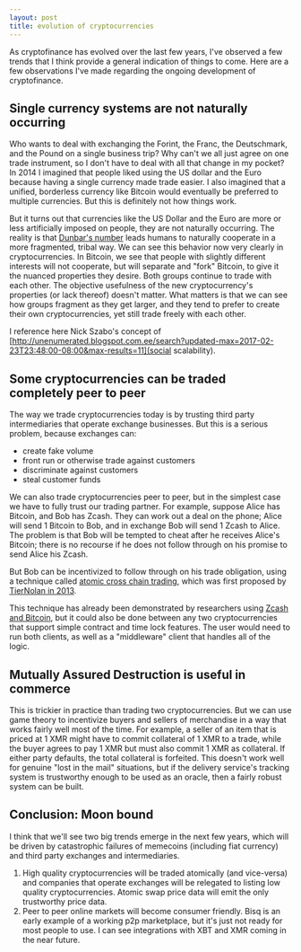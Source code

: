 ```yaml
---
layout: post
title: evolution of cryptocurrencies
---
```




As cryptofinance has evolved over the last few years, I've observed a few trends that I think provide a general indication of things to come. Here are a few observations I've made regarding the ongoing development of cryptofinance.

## Single currency systems are not naturally occurring
Who wants to deal with exchanging the Forint, the Franc, the Deutschmark, and the Pound on a single business trip? Why can't we all just agree on one trade instrument, so I don't have to deal with all that change in my pocket? In 2014 I imagined that people liked using the US dollar and the Euro because having a single currency made trade easier. I also imagined that a unified, borderless currency like Bitcoin would eventually be preferred to multiple currencies. But this is definitely not how things work.

But it turns out that currencies like the US Dollar and the Euro are more or less artificially imposed on people, they are not naturally occurring. The reality is that [Dunbar's number](https://en.wikipedia.org/wiki/Dunbar%27s_number) leads humans to naturally cooperate in a more fragmented, tribal way. We can see this behavior now very clearly in cryptocurrencies. In Bitcoin, we see that people with slightly different interests will not cooperate, but will separate and "fork" Bitcoin, to give it the nuanced properties they desire. Both groups continue to trade with each other. The objective usefulness of the new cryptocurrency's properties (or lack thereof) doesn't matter. What matters is that we can see how groups fragment as they get larger, and they tend to prefer to create their own cryptocurrencies, yet still trade freely with each other.

I reference here Nick Szabo's concept of [http://unenumerated.blogspot.com.ee/search?updated-max=2017-02-23T23:48:00-08:00&max-results=11](social scalability).

## Some cryptocurrencies can be traded completely peer to peer
The way we trade cryptocurrencies today is by trusting third party intermediaries that operate exchange businesses. But this is a serious problem, because exchanges can:
* create fake volume
* front run or otherwise trade against customers
* discriminate against customers
* steal customer funds

We can also trade cryptocurrencies peer to peer, but in the simplest case we have to fully trust our trading partner. For example, suppose Alice has Bitcoin, and Bob has Zcash. They can work out a deal on the phone; Alice will send 1 Bitcoin to Bob, and in exchange Bob will send 1 Zcash to Alice. The problem is that Bob will be tempted to cheat after he receives Alice's Bitcoin; there is no recourse if he does not follow through on his promise to send Alice his Zcash.

But Bob can be incentivized to follow through on his trade obligation, using a technique called [atomic cross chain trading](https://en.bitcoin.it/wiki/Atomic_cross-chain_trading), which was first proposed by [TierNolan in 2013](https://bitcointalk.org/index.php?topic=193281.msg2224949#msg2224949).

This technique has already been demonstrated by researchers using [Zcash and Bitcoin](https://github.com/zcash-hackworks/zbxcat), but it could also be done between any two cryptocurrencies that support simple contract and time lock features. The user would need to run both clients, as well as a "middleware" client that handles all of the logic.

## Mutually Assured Destruction is useful in commerce
This is trickier in practice than trading two cryptocurrencies. But we can use game theory to incentivize buyers and sellers of merchandise in a way that works fairly well most of the time. For example, a seller of an item that is priced at 1 XMR might have to commit collateral of 1 XMR to a trade, while the buyer agrees to pay 1 XMR but must also commit 1 XMR as collateral. If either party defaults, the total collateral is forfeited. This doesn't work well for genuine "lost in the mail" situations, but if the delivery service's tracking system is trustworthy enough to be used as an oracle, then a fairly robust system can be built.

## Conclusion: Moon bound
I think that we'll see two big trends emerge in the next few years, which will be driven by catastrophic failures of memecoins (including fiat currency) and third party exchanges and intermediaries.
1. High quality cryptocurrencies will be traded atomically (and vice-versa) and companies that operate exchanges will be relegated to listing low quality cryptocurrencies. Atomic swap price data will emit the only trustworthy price data. 
2. Peer to peer online markets will become consumer friendly. Bisq is an early example of a working p2p marketplace, but it's just not ready for most people to use. I can see integrations with XBT and XMR coming in the near future.
